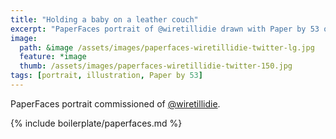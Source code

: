 ```yaml
---
title: "Holding a baby on a leather couch"
excerpt: "PaperFaces portrait of @wiretillidie drawn with Paper by 53 on an iPad."
image: 
  path: &image /assets/images/paperfaces-wiretillidie-twitter-lg.jpg 
  feature: *image
  thumb: /assets/images/paperfaces-wiretillidie-twitter-150.jpg
tags: [portrait, illustration, Paper by 53]
---
```


PaperFaces portrait commissioned of [@wiretillidie](http://twitter.com/wiretillidie).

{% include boilerplate/paperfaces.md %}